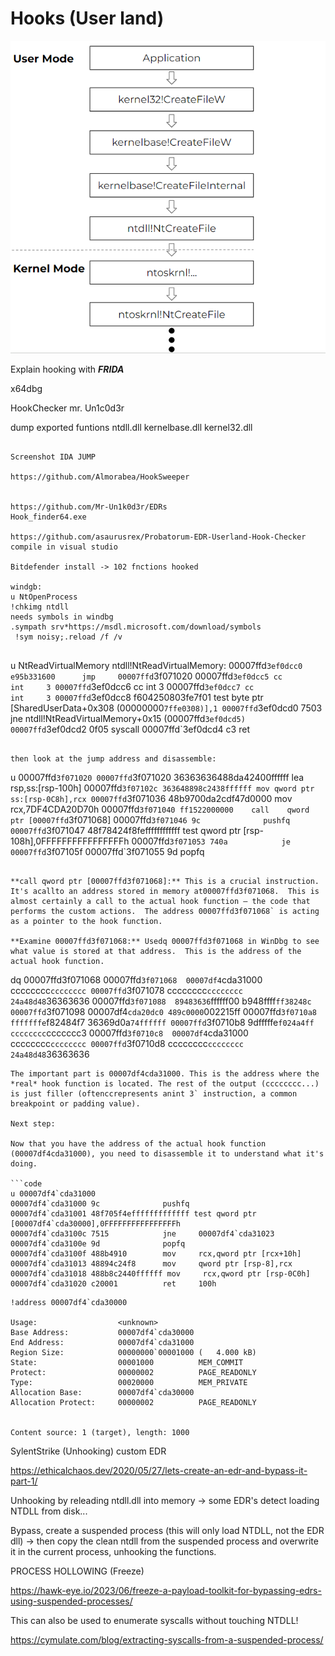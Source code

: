# Hooks (User land)

![Screenshot](./images/hooking.jpg)

Explain hooking with ***FRIDA***

x64dbg

HookChecker mr. Un1c0d3r


dump exported funtions ntdll.dll kernelbase.dll kernel32.dll


```

Screenshot IDA JUMP

https://github.com/Almorabea/HookSweeper


https://github.com/Mr-Un1k0d3r/EDRs
Hook_finder64.exe

https://github.com/asaurusrex/Probatorum-EDR-Userland-Hook-Checker
compile in visual studio

Bitdefender install -> 102 fnctions hooked

windgb:
u NtOpenProcess
!chkimg ntdll
needs symbols in windbg
.sympath srv*https://msdl.microsoft.com/download/symbols
 !sym noisy;.reload /f /v


```
u NtReadVirtualMemory
ntdll!NtReadVirtualMemory:
00007ffd`3ef0dcc0 e95b331600      jmp     00007ffd`3f071020
00007ffd`3ef0dcc5 cc              int     3
00007ffd`3ef0dcc6 cc              int     3
00007ffd`3ef0dcc7 cc              int     3
00007ffd`3ef0dcc8 f604250803fe7f01 test    byte ptr [SharedUserData+0x308 (00000000`7ffe0308)],1
00007ffd`3ef0dcd0 7503            jne     ntdll!NtReadVirtualMemory+0x15 (00007ffd`3ef0dcd5)
00007ffd`3ef0dcd2 0f05            syscall
00007ffd`3ef0dcd4 c3              ret
```

then look at the jump address and disassemble:
```
u 00007ffd`3f071020
00007ffd`3f071020 36363636488da42400ffffff lea rsp,ss:[rsp-100h]
00007ffd`3f07102c 363648898c2438ffffff mov qword ptr ss:[rsp-0C8h],rcx
00007ffd`3f071036 48b9700da2cdf47d0000 mov rcx,7DF4CDA20D70h
00007ffd`3f071040 ff1522000000    call    qword ptr [00007ffd`3f071068]
00007ffd`3f071046 9c              pushfq
00007ffd`3f071047 48f78424f8feffffffffffff test qword ptr [rsp-108h],0FFFFFFFFFFFFFFFFh
00007ffd`3f071053 740a            je      00007ffd`3f07105f
00007ffd`3f071055 9d              popfq
```

**call qword ptr [00007ffd3f071068]:** This is a crucial instruction. It's acallto an address stored in memory at00007ffd3f071068.  This is almost certainly a call to the actual hook function – the code that performs the custom actions.  The address 00007ffd3f071068` is acting as a pointer to the hook function.

**Examine 00007ffd3f071068:** Usedq 00007ffd3f071068 in WinDbg to see what value is stored at that address.  This is the address of the actual hook function.

```
dq 00007ffd3f071068
00007ffd`3f071068  00007df4`cda31000 cccccccc`cccccccc
00007ffd`3f071078  cccccccc`cccccccc 24a48d48`36363636
00007ffd`3f071088  89483636`ffffff00 b948ffff`ff38248c
00007ffd`3f071098  00007df4`cda20dc0 489c0000`002215ff
00007ffd`3f0710a8  fffffffe`f82484f7 36369d0a`74ffffff
00007ffd`3f0710b8  9dfffffe`f024a4ff cccccccc`ccccccc3
00007ffd`3f0710c8  00007df4`cda31000 cccccccc`cccccccc
00007ffd`3f0710d8  cccccccc`cccccccc 24a48d48`36363636
```
The important part is 00007df4cda31000. This is the address where the *real* hook function is located. The rest of the output (cccccccc...) is just filler (oftenccrepresents anint 3` instruction, a common breakpoint or padding value).

Next step:

Now that you have the address of the actual hook function (00007df4cda31000), you need to disassemble it to understand what it's doing.

```code
u 00007df4`cda31000
00007df4`cda31000 9c              pushfq
00007df4`cda31001 48f705f4efffffffffffff test qword ptr [00007df4`cda30000],0FFFFFFFFFFFFFFFFh
00007df4`cda3100c 7515            jne     00007df4`cda31023
00007df4`cda3100e 9d              popfq
00007df4`cda3100f 488b4910        mov     rcx,qword ptr [rcx+10h]
00007df4`cda31013 48894c24f8      mov     qword ptr [rsp-8],rcx
00007df4`cda31018 488b8c2440ffffff mov     rcx,qword ptr [rsp-0C0h]
00007df4`cda31020 c20001          ret     100h
```

```code
!address 00007df4`cda30000

Usage:                  <unknown>
Base Address:           00007df4`cda30000
End Address:            00007df4`cda31000
Region Size:            00000000`00001000 (   4.000 kB)
State:                  00001000          MEM_COMMIT
Protect:                00000002          PAGE_READONLY
Type:                   00020000          MEM_PRIVATE
Allocation Base:        00007df4`cda30000
Allocation Protect:     00000002          PAGE_READONLY


Content source: 1 (target), length: 1000
```

SylentStrike (Unhooking) custom EDR

https://ethicalchaos.dev/2020/05/27/lets-create-an-edr-and-bypass-it-part-1/

Unhooking by releading ntdll.dll into memory -> some EDR's detect loading NTDLL from disk...

Bypass, create a suspended process (this will only load NTDLL, not the EDR dll) -> then copy the clean ntdll from the suspended process and overwrite it in the current process, unhooking the functions.

PROCESS HOLLOWING (Freeze)

https://hawk-eye.io/2023/06/freeze-a-payload-toolkit-for-bypassing-edrs-using-suspended-processes/

This can also be used to enumerate syscalls without touching NTDLL!

https://cymulate.com/blog/extracting-syscalls-from-a-suspended-process/
